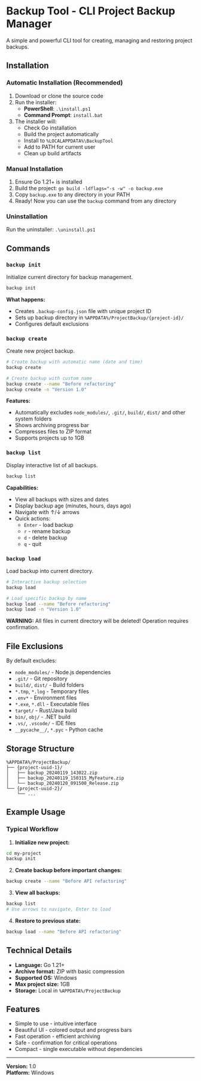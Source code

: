 # Backup Tool - CLI Project Backup Manager

A simple and powerful CLI tool for creating, managing and restoring project backups.

## Installation

### Automatic Installation (Recommended)

1. Download or clone the source code
2. Run the installer:
   - **PowerShell**: `.\install.ps1`
   - **Command Prompt**: `install.bat`
3. The installer will:
   - Check Go installation
   - Build the project automatically
   - Install to `%LOCALAPPDATA%\BackupTool`
   - Add to PATH for current user
   - Clean up build artifacts

### Manual Installation

1. Ensure Go 1.21+ is installed
2. Build the project: `go build -ldflags="-s -w" -o backup.exe`
3. Copy `backup.exe` to any directory in your PATH
4. Ready! Now you can use the `backup` command from any directory

### Uninstallation

Run the uninstaller: `.\uninstall.ps1`

## Commands

### `backup init`
Initialize current directory for backup management.

```bash
backup init
```

**What happens:**
- Creates `.backup-config.json` file with unique project ID
- Sets up backup directory in `%APPDATA%/ProjectBackup/{project-id}/`
- Configures default exclusions

### `backup create`
Create new project backup.

```bash
# Create backup with automatic name (date and time)
backup create

# Create backup with custom name
backup create --name "Before refactoring"
backup create -n "Version 1.0"
```

**Features:**
- Automatically excludes `node_modules/`, `.git/`, `build/`, `dist/` and other system folders
- Shows archiving progress bar
- Compresses files to ZIP format
- Supports projects up to 1GB

### `backup list`
Display interactive list of all backups.

```bash
backup list
```

**Capabilities:**
- View all backups with sizes and dates
- Display backup age (minutes, hours, days ago)
- Navigate with ↑/↓ arrows
- Quick actions:
  - `Enter` - load backup
  - `r` - rename backup
  - `d` - delete backup
  - `q` - quit

### `backup load`
Load backup into current directory.

```bash
# Interactive backup selection
backup load

# Load specific backup by name
backup load --name "Before refactoring"
backup load -n "Version 1.0"
```

**WARNING:** All files in current directory will be deleted! Operation requires confirmation.

## File Exclusions

By default excludes:
- `node_modules/` - Node.js dependencies
- `.git/` - Git repository
- `build/`, `dist/` - Build folders
- `*.tmp`, `*.log` - Temporary files
- `.env*` - Environment files
- `*.exe`, `*.dll` - Executable files
- `target/` - Rust/Java build
- `bin/`, `obj/` - .NET build
- `.vs/`, `.vscode/` - IDE files
- `__pycache__/`, `*.pyc` - Python cache

## Storage Structure

```
%APPDATA%/ProjectBackup/
├── {project-uuid-1}/
│   ├── backup_20240119_143022.zip
│   ├── backup_20240119_150315_MyFeature.zip
│   └── backup_20240120_091500_Release.zip
└── {project-uuid-2}/
    └── ...
```

## Example Usage

### Typical Workflow

1. **Initialize new project:**
```bash
cd my-project
backup init
```

2. **Create backup before important changes:**
```bash
backup create --name "Before API refactoring"
```

3. **View all backups:**
```bash
backup list
# Use arrows to navigate, Enter to load
```

4. **Restore to previous state:**
```bash
backup load --name "Before API refactoring"
```

## Technical Details

- **Language:** Go 1.21+
- **Archive format:** ZIP with basic compression
- **Supported OS:** Windows
- **Max project size:** 1GB
- **Storage:** Local in `%APPDATA%/ProjectBackup`

## Features

- Simple to use - intuitive interface
- Beautiful UI - colored output and progress bars
- Fast operation - efficient archiving
- Safe - confirmation for critical operations
- Compact - single executable without dependencies

---

**Version:** 1.0  
**Platform:** Windows